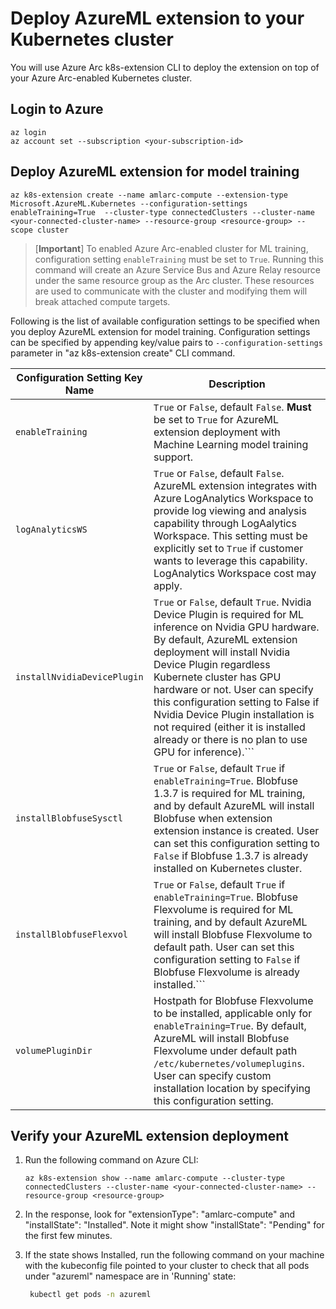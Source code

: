 # Deploy AzureML extension to your Kubernetes cluster

You will use Azure Arc k8s-extension CLI to deploy the extension on top of your Azure Arc-enabled Kubernetes cluster. 

## Login to Azure

   ```azurecli
   az login
   az account set --subscription <your-subscription-id>
   ```

## Deploy AzureML extension for model training

   ```azurecli
   az k8s-extension create --name amlarc-compute --extension-type Microsoft.AzureML.Kubernetes --configuration-settings enableTraining=True  --cluster-type connectedClusters --cluster-name <your-connected-cluster-name> --resource-group <resource-group> --scope cluster
   ```

   > [**Important**] 
   > To enabled Azure Arc-enabled cluster for ML training, configuration setting ```enableTraining``` must be set to ```True```. Running this command will create an Azure Service Bus and Azure Relay resource under the same resource group as the Arc cluster. These resources are used to communicate with the cluster and modifying them will break attached compute targets.

   Following is the list of available configuration settings to be specified when you deploy AzureML extension for model training. Configuration settings can be specified by appending key/value pairs to ```--configuration-settings``` parameter in "az k8s-extension create" CLI command.

   |Configuration Setting Key Name  |Description  |
   |--|--|
   |```enableTraining``` |```True``` or ```False```, default ```False```. **Must** be set to ```True``` for AzureML extension deployment with Machine Learning model training support.  |
   |```logAnalyticsWS```  |```True``` or ```False```, default ```False```. AzureML extension integrates with Azure LogAnalytics Workspace to provide log viewing and analysis capability through LogAalytics Workspace. This setting must be explicitly set to ```True``` if customer wants to leverage this capability. LogAnalytics Workspace cost may apply.  |
   |```installNvidiaDevicePlugin```  | ```True``` or ```False```, default ```True```. Nvidia Device Plugin is required for ML inference on Nvidia GPU hardware. By default, AzureML extension deployment will install Nvidia Device Plugin regardless Kubernete cluster has GPU hardware or not. User can specify this configuration setting to False if Nvidia Device Plugin installation is not required (either it is installed already or there is no plan to use GPU for inference).```  |
   |```installBlobfuseSysctl```  |```True``` or ```False```, default ```True``` if ```enableTraining=True```. Blobfuse 1.3.7 is required for ML training, and by default AzureML will install Blobfuse when extension extension instance is created. User can set this configuration setting to ```False``` if Blobfuse 1.3.7 is already installed on Kubernetes cluster.   |
   |```installBlobfuseFlexvol```  |```True``` or ```False```, default ```True``` if ```enableTraining=True```. Blobfuse Flexvolume is required for ML training, and by default AzureML will install Blobfuse Flexvolume to default path. User can set this configuration setting to ```False``` if Blobfuse Flexvolume is already installed.```   |
   |```volumePluginDir```  |Hostpath for Blobfuse Flexvolume to be installed, applicable only for ```enableTraining=True```. By default, AzureML will install Blobfuse Flexvolume under default path ```/etc/kubernetes/volumeplugins```. User can specify custom installation location by specifying this configuration setting.

## Verify your AzureML extension deployment

1. Run the following command on Azure CLI:

   ```azurecli
   az k8s-extension show --name amlarc-compute --cluster-type connectedClusters --cluster-name <your-connected-cluster-name> --resource-group <resource-group>
   ```

1. In the response, look for "extensionType": "amlarc-compute" and "installState": "Installed". Note it might show "installState": "Pending" for the first few minutes.

1. If the state shows Installed, run the following command on your machine with the kubeconfig file pointed to your cluster to check that all pods under "azureml" namespace are in 'Running' state:

   ```bash
    kubectl get pods -n azureml
   ```
